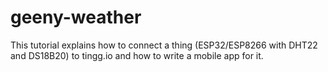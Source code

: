 # geeny-weather
This tutorial explains how to connect a thing (ESP32/ESP8266 with DHT22 and DS18B20) to tingg.io and how to write a mobile app for it.
